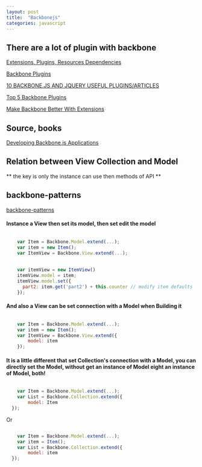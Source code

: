 ```yaml
---
layout: post
title:  "Backbonejs"
categories: javascript
---
```

## There are a lot of plugin with backbone

[Extensions, Plugins, Resources Dependencies](https://github.com/jashkenas/backbone/wiki/Extensions,-Plugins,-Resources)

[Backbone Plugins](http://backplug.io/)

[10 BACKBONE.JS AND JQUERY USEFUL PLUGINS/ARTICLES](http://www.jquery4u.com/plugins/10-backbone-js-plugins/)

[Top 5 Backbone Plugins](http://tysonlloydcadenhead.com/blog/top-10-backbone-plugins)

[Make Backbone Better With Extensions](http://net.tutsplus.com/tutorials/javascript-ajax/make-backbone-better-with-extensions/)

## Source, books
[Developing Backbone.js Applications](http://addyosmani.github.io/backbone-fundamentals/)

## Relation between View Collection and Model
** the key is only the instance can use then methods of API **

## backbone-patterns
[backbone-patterns](http://ricostacruz.com/backbone-patterns/)

#### Instance a View then set its model, then set edit the model
```javascript

	var Item = Backbone.Model.extend(...);
	var item = new Item();
	var ItemView = Backbone.View.extend(...);
	
	
	var itemView = new ItemView()
    itemView.model = item;
    itemView.model.set({
      part2: item.get('part2') + this.counter // modify item defaults
    });
```

#### And also a View can be set connection with a Model when Building it
```javascript

	var Item = Backbone.Model.extend(...);
	var item = new Item();
	var ItemView = Backbone.View.extend({
		model: item
	});
```

#### It is a little different that set Collection's connection with a Model, you can directly set the Model, without get an instance of Model eight an instance of Model, both!
```javascript

	var Item = Backbone.Model.extend(...);
	var List = Backbone.Collection.extend({
    	model: Item
  });    
```
Or

```javascript

	var Item = Backbone.Model.extend(...);
	var item = Item();
	var List = Backbone.Collection.extend({
    	model: item
  });    
```